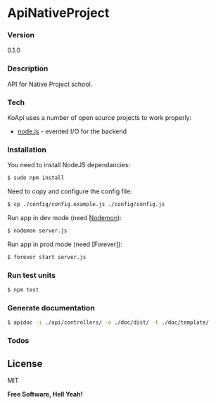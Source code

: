 # ApiNativeProject

### Version
0.1.0

### Description
API for Native Project school.

### Tech
KoApi uses a number of open source projects to work properly:
* [node.js] - evented I/O for the backend
 
### Installation

You need to install NodeJS dependancies:
```sh
$ sudo npm install
```

Need to copy and configure the config file:
```sh
$ cp ./config/config.example.js ./config/config.js 
```

Run app in dev mode (need [Nodemon]):
```sh
$ nodemon server.js
```

Run app in prod mode (need [Forever]):
```sh
$ forever start server.js
```

### Run test units
```sh
$ npm test
```

### Generate documentation
```sh
$ apidoc -i ./api/controllers/ -o ./doc/dist/ -t ./doc/template/
```


### Todos



License
----

MIT


**Free Software, Hell Yeah!**

[//]: # (These are reference links used in the body of this note and get stripped out when the markdown processor does its job. There is no need to format nicely because it shouldn't be seen. Thanks SO - http://stackoverflow.com/questions/4823468/store-comments-in-markdown-syntax)

   [KoApi]: <https://github.com/LouisLoode/StarterKoApi>
   [Nodemon]: <https://www.npmjs.com/package/nodemon>
   [node.js]: <http://nodejs.org>

